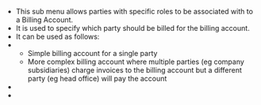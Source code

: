 - This sub menu allows parties with specific roles to be associated with to a Billing Account.
- It is used to specify which party should be billed for the billing account.
- It can be used as follows:
- <ul><li>Simple billing account for a single party</li><li>More complex billing account where multiple parties (eg company subsidiaries) charge invoices to the billing account but a different party (eg head office) will pay the account</li></ul>
-
-